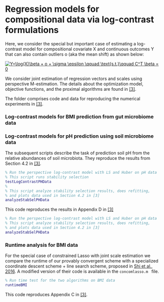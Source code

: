 Regression models for compositional data via log-contrast formulations
=========

Here, we consider the special but important case of estimating a log-contrast model for compositional covariate X
and continuous outcomes Y that can also contain outliers o (aka the mean shift) as shown below: 

<a href="https://www.codecogs.com/eqnedit.php?latex=Y=\log(X)\beta&space;&plus;&space;o&space;&plus;&space;\sigma&space;\epsilon&space;\qquad&space;\text{s.t.}\qquad&space;C^T&space;\beta&space;=&space;0" target="_blank"><img src="https://latex.codecogs.com/gif.latex?Y=\log(X)\beta&space;&plus;&space;o&space;&plus;&space;\sigma&space;\epsilon&space;\qquad&space;\text{s.t.}\qquad&space;C^T&space;\beta&space;=&space;0" title="Y=\log(X)\beta + o + \sigma \epsilon \qquad \text{s.t.}\qquad C^T \beta = 0" /></a>

We consider joint estimation of regression vectors and scales using perspective M-estimation. The details about the optimization model, objective functions, and the proximal algorithms are found in [[3]](https://arxiv.org/abs/1903.01050). 

The folder comprises code and data for reproducing the numerical experiments in [[3]](https://arxiv.org/abs/1903.01050). 

### Log-contrast models for BMI prediction from gut microbiome data ###


### Log-contrast models for pH prediction using soil microbiome data ###

The subsequent scripts describe the task of prediction soil pH from the relative abundances of 
soil microbiota. They reproduce the results from Section 4.2 in [[3]](https://arxiv.org/abs/1903.01050).

```Matlab
% Run the perspective log-contrast model with LS and Huber on pH data
% This script runs stability selection
testLogContrastPHData
% 
% This script analyze stability selection results, does refitting, 
% and plots data used in Section 4.2 in [3]
analyzeStabSelPHData
```
This code reproduces the results in Appendix D in [[3]](https://arxiv.org/abs/1903.01050)
```Matlab
% Run the perspective log-contrast model with LS and Huber on pH data
% This script analyze stability selection results, does refitting, 
% and plots data used in Section 4.2 in [3]
analyzeStabSelPHData
```

### Runtime analysis for BMI data ###

For the special case of constrained Lasso with joint scale estimation we compare the runtime of our
provably convergent scheme with a specialized coordinate descent scheme + line search scheme, 
proposed in [Shi et al., 2016](https://arxiv.org/abs/1603.00974). A modified version
of their code is available in the ```concomlasso.m ``` file.

```Matlab
% Run time test for the two algorithms on BMI data
runtimeBMI
```
This code reproduces Appendix C in [[3]](https://arxiv.org/abs/1903.01050).



